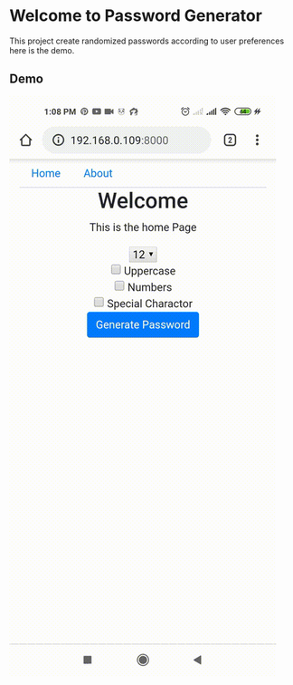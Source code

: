 # Welcome to Password Generator
This project create randomized passwords according to user preferences here is the demo.

## Demo
![Demo](static/demo.gif)